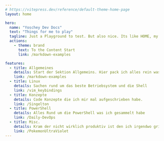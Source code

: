 ```yaml
---
# https://vitepress.dev/reference/default-theme-home-page
layout: home

hero:
  name: "Yoschey Dev Docs"
  text: "Things for me to play"
  tagline: Just a Playground to test. But also nice. Its like HOME, my Garage. Smoke a Pipe and sip a Whisky with me here.
  actions:
    - theme: brand
      text: To the Content Start
      link: /markdown-examples

features:
  - title: Allgemeines
    details: Start der Sektion Allgemeins. Hier pack ich alles rein was sonst nicht passt oder ich einfach keine Lust habe es zu sortieren
    link: /markdown-examples
  - title: Linux
    details: Sachen rund um das beste Betriebsystem und die Shell
    link: /vim_keybindings
  - title: Konzepte
    details: Code Konzepte die ich mir mal aufgeschrieben habe.
    link: /Singelton
  - title: PowerShell
    details: Alles Rund um die PowerShell was ich gesammelt habe 
    link: /Daily-DevOps
  - title: Misc.
    details: Kram der nicht wirklich produktiv ist den ich irgendwo griffbereit haben will aus Gründen die ich selbst nicht mehr weiß. Lassen wir es hier wohnen bis es in den Müllschlucker kommt 
    link: /PokemonUltraViolet
---
```

